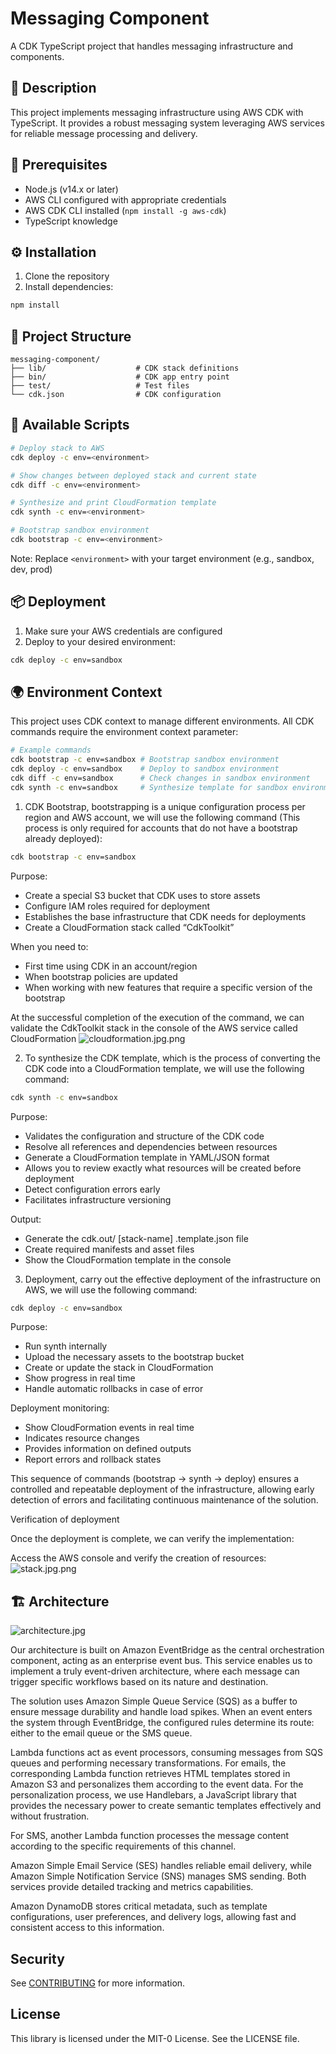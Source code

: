 # Messaging Component

A CDK TypeScript project that handles messaging infrastructure and components.

## 📝 Description

This project implements messaging infrastructure using AWS CDK with TypeScript. It provides a robust messaging system leveraging AWS services for reliable message processing and delivery.

## 🔧 Prerequisites

- Node.js (v14.x or later)
- AWS CLI configured with appropriate credentials
- AWS CDK CLI installed (`npm install -g aws-cdk`)
- TypeScript knowledge

## ⚙️ Installation

1. Clone the repository
2. Install dependencies:
```bash
npm install
```

## 📁 Project Structure

```
messaging-component/
├── lib/                    # CDK stack definitions
├── bin/                    # CDK app entry point
├── test/                   # Test files
└── cdk.json                # CDK configuration
```

## 🚀 Available Scripts

```bash
# Deploy stack to AWS
cdk deploy -c env=<environment>

# Show changes between deployed stack and current state
cdk diff -c env=<environment>

# Synthesize and print CloudFormation template
cdk synth -c env=<environment>

# Bootstrap sandbox environment
cdk bootstrap -c env=<environment>

```

Note: Replace `<environment>` with your target environment (e.g., sandbox, dev, prod)

## 📦 Deployment

1. Make sure your AWS credentials are configured
2. Deploy to your desired environment:
```bash
cdk deploy -c env=sandbox
```

## 🌍 Environment Context

This project uses CDK context to manage different environments. All CDK commands require the environment context parameter:

```bash
# Example commands
cdk bootstrap -c env=sandbox # Bootstrap sandbox environment
cdk deploy -c env=sandbox    # Deploy to sandbox environment
cdk diff -c env=sandbox      # Check changes in sandbox environment
cdk synth -c env=sandbox     # Synthesize template for sandbox environment
```

1. CDK Bootstrap, bootstrapping is a unique configuration process per region and AWS account, we will use the following command (This process is only required for accounts that do not have a bootstrap already deployed):

```bash
cdk bootstrap -c env=sandbox
```
Purpose:

* Create a special S3 bucket that CDK uses to store assets
* Configure IAM roles required for deployment
* Establishes the base infrastructure that CDK needs for deployments
* Create a CloudFormation stack called “CdkToolkit”

When you need to:

* First time using CDK in an account/region
* When bootstrap policies are updated
* When working with new features that require a specific version of the bootstrap

At the successful completion of the execution of the command, we can validate the CdkToolkit stack in the console of the AWS service called CloudFormation
![cloudformation.jpg.png](lib/utils/images/cloudformation.jpg.png)

2. To synthesize the CDK template, which is the process of converting the CDK code into a CloudFormation template, we will use the following command:
```bash
cdk synth -c env=sandbox
```
Purpose:

* Validates the configuration and structure of the CDK code
* Resolve all references and dependencies between resources
* Generate a CloudFormation template in YAML/JSON format
* Allows you to review exactly what resources will be created before deployment
* Detect configuration errors early
* Facilitates infrastructure versioning

Output:

* Generate the cdk.out/ [stack-name] .template.json file
* Create required manifests and asset files
* Show the CloudFormation template in the console

3. Deployment, carry out the effective deployment of the infrastructure on AWS, we will use the following command:
```bash
cdk deploy -c env=sandbox
```
Purpose:

* Run synth internally
* Upload the necessary assets to the bootstrap bucket
* Create or update the stack in CloudFormation
* Show progress in real time
* Handle automatic rollbacks in case of error

Deployment monitoring:

* Show CloudFormation events in real time
* Indicates resource changes
* Provides information on defined outputs
* Report errors and rollback states

This sequence of commands (bootstrap → synth → deploy) ensures a controlled and repeatable deployment of the infrastructure, allowing early detection of errors and facilitating continuous maintenance of the solution.

Verification of deployment

Once the deployment is complete, we can verify the implementation:

Access the AWS console and verify the creation of resources:
![stack.jpg.png](lib/utils/images/stack.jpg.png)

## 🏗️ Architecture

![architecture.jpg](lib/utils/images/architecture.jpg)

Our architecture is built on Amazon EventBridge as the central orchestration component, acting as an enterprise event bus. This service enables us to implement a truly event-driven architecture, where each message can trigger specific workflows based on its nature and destination.

The solution uses Amazon Simple Queue Service (SQS) as a buffer to ensure message durability and handle load spikes. When an event enters the system through EventBridge, the configured rules determine its route: either to the email queue or the SMS queue.

Lambda functions act as event processors, consuming messages from SQS queues and performing necessary transformations. For emails, the corresponding Lambda function retrieves HTML templates stored in Amazon S3 and personalizes them according to the event data. For the personalization process, we use Handlebars, a JavaScript library that provides the necessary power to create semantic templates effectively and without frustration.

For SMS, another Lambda function processes the message content according to the specific requirements of this channel.

Amazon Simple Email Service (SES) handles reliable email delivery, while Amazon Simple Notification Service (SNS) manages SMS sending. Both services provide detailed tracking and metrics capabilities.

Amazon DynamoDB stores critical metadata, such as template configurations, user preferences, and delivery logs, allowing fast and consistent access to this information.

## Security

See [CONTRIBUTING](CONTRIBUTING.md#security-issue-notifications) for more information.

## License

This library is licensed under the MIT-0 License. See the LICENSE file.

